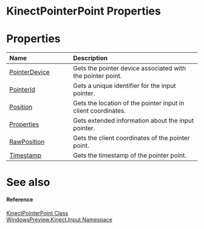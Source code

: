 KinectPointerPoint Properties  
=============================  

<span id="publicpropertiesSection"></span>

Properties  
==========  

<table>
<colgroup>
<col width="30%" />
<col width="60%" />
</colgroup>
<thead>
<tr class="header">
<th align="left">Name</th>
<th align="left">Description</th>
</tr>
</thead>
<tbody>
<tr class="odd">
<td align="left"><a href="Properties/PointerDevice_Property.md">PointerDevice</a></td>
<td align="left">Gets the pointer device associated with the pointer point.</td>
</tr>
<tr class="even">
<td align="left"><a href="Properties/PointerId_Property.md">PointerId</a></td>
<td align="left">Gets a unique identifier for the input pointer.</td>
</tr>
<tr class="odd">
<td align="left"><a href="Properties/Position_Property.md">Position</a></td>
<td align="left">Gets the location of the pointer input in client coordinates.</td>
</tr>
<tr class="even">
<td align="left"><a href="Properties/Properties_Property.md">Properties</a></td>
<td align="left">Gets extended information about the input pointer.</td>
</tr>
<tr class="odd">
<td align="left"><a href="Properties/RawPosition_Property.md">RawPosition</a></td>
<td align="left">Gets the client coordinates of the pointer point.</td>
</tr>
<tr class="even">
<td align="left"><a href="Properties/Timestamp_Property.md">Timestamp</a></td>
<td align="left">Gets the timestamp of the pointer point.</td>
</tr>
</tbody>
</table>

<span id="ID4EI"></span>

See also  
========  

<span id="ID4EK"></span>
#### Reference  

[KinectPointerPoint Class](../KinectPointerPoint_Class.md)  
 [WindowsPreview.Kinect.Input Namespace](../../Kinect.Input.md)  



<!--Please do not edit the data in the comment block below.-->
<!--
TOCTitle : KinectPointerPoint Properties
RLTitle : KinectPointerPoint Properties
KeywordK : KinectPointerPoint class, properties
KeywordA : Properties.T:WindowsPreview.Kinect.Input.KinectPointerPoint
AssetID : Properties.T:WindowsPreview.Kinect.Input.KinectPointerPoint
Locale : en-us
CommunityContent : 1
TargetOS : Windows
TopicType : kbSyntax
DocSet : K4Wv2
ProjType : K4Wv2Proj
Technology : Kinect for Windows
Product : Kinect for Windows SDK v2
productversion : 20
-->
